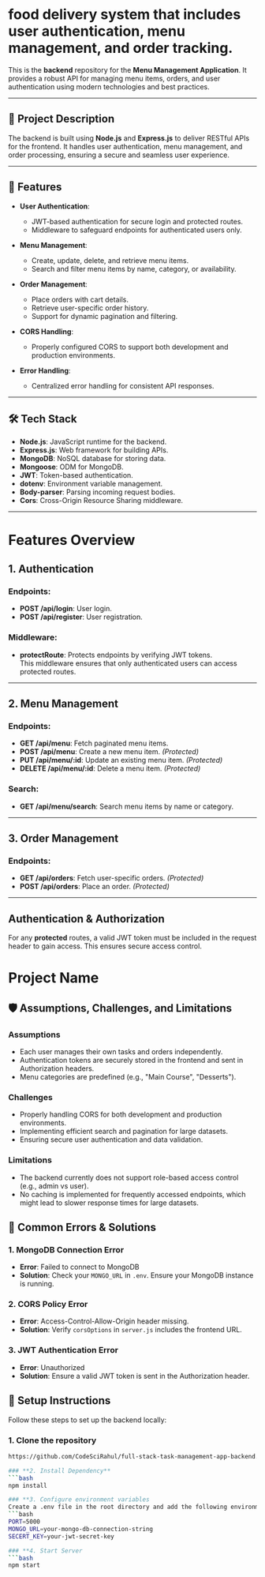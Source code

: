 #  food delivery system that includes user authentication, menu management, and order tracking.

This is the **backend** repository for the **Menu Management Application**. It provides a robust API for managing menu items, orders, and user authentication using modern technologies and best practices.

---

## 📜 Project Description

The backend is built using **Node.js** and **Express.js** to deliver RESTful APIs for the frontend. It handles user authentication, menu management, and order processing, ensuring a secure and seamless user experience.

---

## 🚀 Features

- **User Authentication**:
  - JWT-based authentication for secure login and protected routes.
  - Middleware to safeguard endpoints for authenticated users only.
  
- **Menu Management**:
  - Create, update, delete, and retrieve menu items.
  - Search and filter menu items by name, category, or availability.

- **Order Management**:
  - Place orders with cart details.
  - Retrieve user-specific order history.
  - Support for dynamic pagination and filtering.

- **CORS Handling**:
  - Properly configured CORS to support both development and production environments.

- **Error Handling**:
  - Centralized error handling for consistent API responses.

---

## 🛠️ Tech Stack

- **Node.js**: JavaScript runtime for the backend.
- **Express.js**: Web framework for building APIs.
- **MongoDB**: NoSQL database for storing data.
- **Mongoose**: ODM for MongoDB.
- **JWT**: Token-based authentication.
- **dotenv**: Environment variable management.
- **Body-parser**: Parsing incoming request bodies.
- **Cors**: Cross-Origin Resource Sharing middleware.

---
# Features Overview

## 1. Authentication

### Endpoints:
- **POST /api/login**: User login.
- **POST /api/register**: User registration.

### Middleware:
- **protectRoute**: Protects endpoints by verifying JWT tokens.  
  This middleware ensures that only authenticated users can access protected routes.

---

## 2. Menu Management

### Endpoints:
- **GET /api/menu**: Fetch paginated menu items.
- **POST /api/menu**: Create a new menu item. _(Protected)_
- **PUT /api/menu/:id**: Update an existing menu item. _(Protected)_
- **DELETE /api/menu/:id**: Delete a menu item. _(Protected)_

### Search:
- **GET /api/menu/search**: Search menu items by name or category.

---

## 3. Order Management

### Endpoints:
- **GET /api/orders**: Fetch user-specific orders. _(Protected)_
- **POST /api/orders**: Place an order. _(Protected)_

---

## Authentication & Authorization

For any **protected** routes, a valid JWT token must be included in the request header to gain access. This ensures secure access control.

# Project Name

## 🛡️ Assumptions, Challenges, and Limitations

### Assumptions
- Each user manages their own tasks and orders independently.
- Authentication tokens are securely stored in the frontend and sent in Authorization headers.
- Menu categories are predefined (e.g., "Main Course", "Desserts").

### Challenges
- Properly handling CORS for both development and production environments.
- Implementing efficient search and pagination for large datasets.
- Ensuring secure user authentication and data validation.

### Limitations
- The backend currently does not support role-based access control (e.g., admin vs user).
- No caching is implemented for frequently accessed endpoints, which might lead to slower response times for large datasets.

## 🐛 Common Errors & Solutions

### 1. MongoDB Connection Error
- **Error**: Failed to connect to MongoDB
- **Solution**: Check your `MONGO_URL` in `.env`. Ensure your MongoDB instance is running.

### 2. CORS Policy Error
- **Error**: Access-Control-Allow-Origin header missing.
- **Solution**: Verify `corsOptions` in `server.js` includes the frontend URL.

### 3. JWT Authentication Error
- **Error**: Unauthorized
- **Solution**: Ensure a valid JWT token is sent in the Authorization header.

## 🔧 Setup Instructions

Follow these steps to set up the backend locally:

### **1. Clone the repository**
```bash
https://github.com/CodeSciRahul/full-stack-task-management-app-backend.git

### **2. Install Dependency**
```bash
npm install

### **3. Configure environment variables
Create a .env file in the root directory and add the following environment variables:
```bash
PORT=5000
MONGO_URL=your-mongo-db-connection-string
SECERT_KEY=your-jwt-secret-key

### **4. Start Server
```bash
npm start
